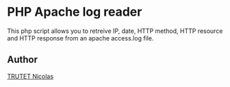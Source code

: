 # PHP Apache log reader

This php script allows you to retreive IP, date, HTTP method, HTTP resource and HTTP response from an apache access.log file. <br/>



## Author

<a href="http://www.nicolastrutet.com/">TRUTET Nicolas</a>
